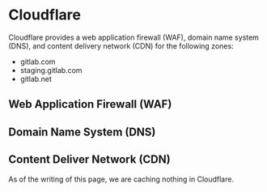 # Cloudflare

Cloudflare provides a web application firewall (WAF), domain name system
(DNS), and content delivery network (CDN) for the following zones:

- gitlab.com
- staging.gitlab.com
- gitlab.net

## Web Application Firewall (WAF)

## Domain Name System (DNS)

## Content Deliver Network (CDN)

As of the writing of this page, we are caching nothing in Cloudflare.
